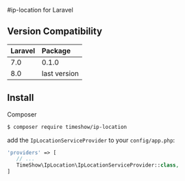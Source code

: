 #ip-location for Laravel

## Version Compatibility

 Laravel      | Package
:-------------|:--------
 7.0     | 0.1.0
 8.0     | last version
 
 
 ## Install
Composer
 
 ``` bash
 $ composer require timeshow/ip-location
 ```
 
add the `IpLocationServiceProvider` to your `config/app.php`:
 
 ``` php
'providers' => [
    // ...
    TimeShow\IpLocation\IpLocationServiceProvider::class,
 ]
 ```
 